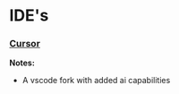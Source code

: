 # IDE's

### [Cursor](https://www.cursor.com/)

**Notes:**

- A vscode fork with added ai capabilities
